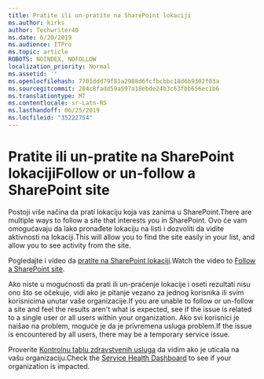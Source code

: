 ```yaml
---
title: Pratite ili un-pratite na SharePoint lokaciji
ms.author: kirks
author: Techwriter40
ms.date: 6/20/2019
ms.audience: ITPro
ms.topic: article
ROBOTS: NOINDEX, NOFOLLOW
localization_priority: Normal
ms.assetid: ''
ms.openlocfilehash: 7701ddd79f81a2988d6fcfbcbbc18d6b9302f03a
ms.sourcegitcommit: 204c8fadd59a597a18ebde24b3c63fbb656ec1b6
ms.translationtype: MT
ms.contentlocale: sr-Latn-RS
ms.lasthandoff: 06/25/2019
ms.locfileid: "35222754"
---
```

# <a name="follow-or-un-follow-a-sharepoint-site"></a><span data-ttu-id="21a98-102">Pratite ili un-pratite na SharePoint lokaciji</span><span class="sxs-lookup"><span data-stu-id="21a98-102">Follow or un-follow a SharePoint site</span></span>

<span data-ttu-id="21a98-103">Postoji više načina da prati lokaciju koja vas zanima u SharePoint.</span><span class="sxs-lookup"><span data-stu-id="21a98-103">There are multiple ways to follow a site that interests you in SharePoint.</span></span> <span data-ttu-id="21a98-104">Ovo će vam omogućavaju da lako pronađete lokaciju na listi i dozvoliti da vidite aktivnosti na lokaciji.</span><span class="sxs-lookup"><span data-stu-id="21a98-104">This will allow you to find the site easily in your list, and allow you to see activity from the site.</span></span> 

<span data-ttu-id="21a98-105">Pogledajte i video da [pratite na SharePoint lokaciji](https://support.office.com/en-us/article/Video-Follow-a-SharePoint-site-33DB6FA5-9528-45D7-BCC7-F9C1FAAACAE0).</span><span class="sxs-lookup"><span data-stu-id="21a98-105">Watch the video to [Follow a SharePoint site](https://support.office.com/en-us/article/Video-Follow-a-SharePoint-site-33DB6FA5-9528-45D7-BCC7-F9C1FAAACAE0).</span></span> 

<span data-ttu-id="21a98-106">Ako niste u mogućnosti da prati ili un-praćenje lokacije i oseti rezultati nisu ono što se očekuje, vidi ako je pitanje vezano za jednog korisnika ili svim korisnicima unutar vaše organizacije.</span><span class="sxs-lookup"><span data-stu-id="21a98-106">If you are unable to follow or un-follow a site and feel the results aren't what is expected, see if the issue is related to a single user or all users within your organization.</span></span> <span data-ttu-id="21a98-107">Ako svi korisnici je naišao na problem, moguće je da je privremena usluga problem.</span><span class="sxs-lookup"><span data-stu-id="21a98-107">If the issue is encountered by all users, there may be a temporary service issue.</span></span> 

<span data-ttu-id="21a98-108">Proverite [Kontrolnu tablu zdravstvenih usluga](https://admin.microsoft.com/AdminPortal/Home#/servicehealth) da vidim ako je uticala na vašu organizaciju.</span><span class="sxs-lookup"><span data-stu-id="21a98-108">Check the [Service Health Dashboard](https://admin.microsoft.com/AdminPortal/Home#/servicehealth) to see if your organization is impacted.</span></span>
